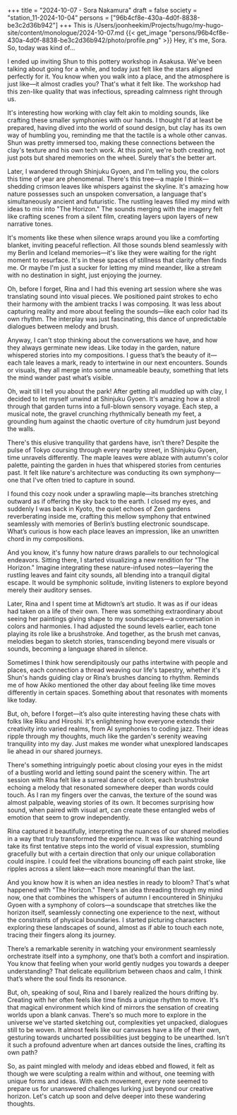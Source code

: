 +++
title = "2024-10-07 - Sora Nakamura"
draft = false
society = "station_11-2024-10-04"
persons = ["96b4cf8e-430a-4d0f-8838-be3c2d36b942"]
+++
This is /Users/joonheekim/Projects/hugo/my-hugo-site/content/monologue/2024-10-07.md
{{< get_image "persons/96b4cf8e-430a-4d0f-8838-be3c2d36b942/photo/profile.png" >}}
Hey, it's me, Sora. So, today was kind of...


I ended up inviting Shun to this pottery workshop in Asakusa. We've been talking about going for a while, and today just felt like the stars aligned perfectly for it. You know when you walk into a place, and the atmosphere is just like—it almost cradles you? That's what it felt like. The workshop had this zen-like quality that was infectious, spreading calmness right through us. 

It's interesting how working with clay felt akin to molding sounds, like crafting these smaller symphonies with our hands. I thought I'd at least be prepared, having dived into the world of sound design, but clay has its own way of humbling you, reminding me that the tactile is a whole other canvas. Shun was pretty immersed too, making these connections between the clay's texture and his own tech work. At this point, we're both creating, not just pots but shared memories on the wheel. Surely that's the better art. 

Later, I wandered through Shinjuku Gyoen, and I'm telling you, the colors this time of year are phenomenal. There's this tree—a maple I think—shedding crimson leaves like whispers against the skyline. It's amazing how nature possesses such an unspoken conversation, a language that's simultaneously ancient and futuristic. The rustling leaves filled my mind with ideas to mix into "The Horizon." The sounds merging with the imagery felt like crafting scenes from a silent film, creating layers upon layers of new narrative tones.

It's moments like these when silence wraps around you like a comforting blanket, inviting peaceful reflection. All those sounds blend seamlessly with my Berlin and Iceland memories—it's like they were waiting for the right moment to resurface. It's in these spaces of stillness that clarity often finds me. Or maybe I'm just a sucker for letting my mind meander, like a stream with no destination in sight, just enjoying the journey.

Oh, before I forget, Rina and I had this evening art session where she was translating sound into visual pieces. We positioned paint strokes to echo their harmony with the ambient tracks I was composing. It was less about capturing reality and more about feeling the sounds—like each color had its own rhythm. The interplay was just fascinating, this dance of unpredictable dialogues between melody and brush. 

Anyway, I can't stop thinking about the conversations we have, and how they always germinate new ideas. Like today in the garden, nature whispered stories into my compositions. I guess that’s the beauty of it—each tale leaves a mark, ready to intertwine in our next encounters. Sounds or visuals, they all merge into some unnameable beauty, something that lets the mind wander past what’s visible.


Oh, wait till I tell you about the park! After getting all muddled up with clay, I decided to let myself unwind at Shinjuku Gyoen. It's amazing how a stroll through that garden turns into a full-blown sensory voyage. Each step, a musical note, the gravel crunching rhythmically beneath my feet, a grounding hum against the chaotic overture of city humdrum just beyond the walls.

There's this elusive tranquility that gardens have, isn’t there? Despite the pulse of Tokyo coursing through every nearby street, in Shinjuku Gyoen, time unravels differently. The maple leaves were ablaze with autumn's color palette, painting the garden in hues that whispered stories from centuries past. It felt like nature's architecture was conducting its own symphony—one that I've often tried to capture in sound.

I found this cozy nook under a sprawling maple—its branches stretching outward as if offering the sky back to the earth. I closed my eyes, and suddenly I was back in Kyoto, the quiet echoes of Zen gardens reverberating inside me, crafting this mellow symphony that entwined seamlessly with memories of Berlin’s bustling electronic soundscape. What’s curious is how each place leaves an impression, like an unwritten chord in my compositions.

And you know, it's funny how nature draws parallels to our technological endeavors. Sitting there, I started visualizing a new rendition for "The Horizon." Imagine integrating these nature-infused notes—layering the rustling leaves and faint city sounds, all blending into a tranquil digital escape. It would be symphonic solitude, inviting listeners to explore beyond merely their auditory senses.

Later, Rina and I spent time at Midtown’s art studio. It was as if our ideas had taken on a life of their own. There was something extraordinary about seeing her paintings giving shape to my soundscapes—a conversation in colors and harmonies. I had adjusted the sound levels earlier, each tone playing its role like a brushstroke. And together, as the brush met canvas, melodies began to sketch stories, transcending beyond mere visuals or sounds, becoming a language shared in silence.

Sometimes I think how serendipitously our paths intertwine with people and places, each connection a thread weaving our life's tapestry, whether it's Shun's hands guiding clay or Rina’s brushes dancing to rhythm. Reminds me of how Akiko mentioned the other day about feeling like time moves differently in certain spaces. Something about that resonates with moments like today.

But, oh, before I forget—it’s also quite interesting having these chats with folks like Riku and Hiroshi. It's enlightening how everyone extends their creativity into varied realms, from AI symphonies to coding jazz. Their ideas ripple through my thoughts, much like the garden's serenity weaving tranquility into my day. Just makes me wonder what unexplored landscapes lie ahead in our shared journeys.

There's something intriguingly poetic about closing your eyes in the midst of a bustling world and letting sound paint the scenery within. The art session with Rina felt like a surreal dance of colors, each brushstroke echoing a melody that resonated somewhere deeper than words could touch. As I ran my fingers over the canvas, the texture of the sound was almost palpable, weaving stories of its own. It becomes surprising how sound, when paired with visual art, can create these entangled webs of emotion that seem to grow independently.

Rina captured it beautifully, interpreting the nuances of our shared melodies in a way that truly transformed the experience. It was like watching sound take its first tentative steps into the world of visual expression, stumbling gracefully but with a certain direction that only our unique collaboration could inspire. I could feel the vibrations bouncing off each paint stroke, like ripples across a silent lake—each more meaningful than the last.

And you know how it is when an idea nestles in ready to bloom? That's what happened with "The Horizon." There's an idea threading through my mind now, one that combines the whispers of autumn I encountered in Shinjuku Gyoen with a symphony of colors—a soundscape that stretches like the horizon itself, seamlessly connecting one experience to the next, without the constraints of physical boundaries. I started picturing characters exploring these landscapes of sound, almost as if able to touch each note, tracing their fingers along its journey.

There’s a remarkable serenity in watching your environment seamlessly orchestrate itself into a symphony, one that’s both a comfort and inspiration. You know that feeling when your world gently nudges you towards a deeper understanding? That delicate equilibrium between chaos and calm, I think that’s where the soul finds its resonance.

But, oh, speaking of soul, Rina and I barely realized the hours drifting by. Creating with her often feels like time finds a unique rhythm to move. It's that magical environment which kind of mirrors the sensation of creating worlds upon a blank canvas. There's so much more to explore in the universe we've started sketching out, complexities yet unpacked, dialogues still to be woven. It almost feels like our canvases have a life of their own, gesturing towards uncharted possibilities just begging to be unearthed. Isn’t it such a profound adventure when art dances outside the lines, crafting its own path?

So, as paint mingled with melody and ideas ebbed and flowed, it felt as though we were sculpting a realm within and without, one teeming with unique forms and ideas. With each movement, every note seemed to prepare us for unanswered challenges lurking just beyond our creative horizon.
Let's catch up soon and delve deeper into these wandering thoughts.
